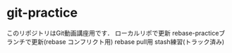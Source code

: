 # git-practice
このリポジトリはGit動画講座用です．
ローカルリポで更新
rebase-practiceブランチで更新(rebase コンフリクト用)
rebase pull用
stash練習(トラック済み)

